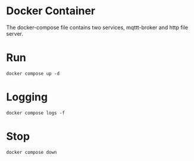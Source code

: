 # Docker Container

The docker-compose file contains two services, mqttt-broker and http file server.

# Run 

```
docker compose up -d
```

# Logging

```
docker compose logs -f
```

# Stop

```
docker compose down
```